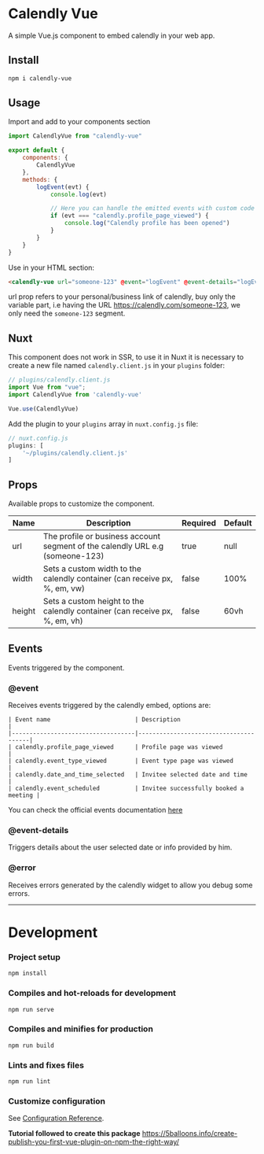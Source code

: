# Calendly Vue

A simple Vue.js component to embed calendly in your web app.

## Install
``` sh
npm i calendly-vue
```

## Usage

Import and add to your components section
``` javascript
import CalendlyVue from "calendly-vue"

export default {
    components: {
        CalendlyVue
    },
    methods: {
        logEvent(evt) {
            console.log(evt)

            // Here you can handle the emitted events with custom code
            if (evt === "calendly.profile_page_viewed") {
                console.log("Calendly profile has been opened")
            }
        }
    }
}
```

Use in your HTML section:
``` html
<calendly-vue url="someone-123" @event="logEvent" @event-details="logEvent" @error="logEvent"></calendly-vue>
```

url prop refers to your personal/business link of calendly, buy only the variable part, i.e having the URL https://calendly.com/someone-123, we only need the `someone-123` segment.


## Nuxt
This component does not work in SSR, to use it in Nuxt it is necessary to create a new file named `calendly.client.js` in your `plugins` folder:
``` javascript
// plugins/calendly.client.js
import Vue from "vue";
import CalendlyVue from 'calendly-vue'

Vue.use(CalendlyVue)
```

Add the plugin to your `plugins` array in `nuxt.config.js` file:
``` javascript
// nuxt.config.js
plugins: [
    '~/plugins/calendly.client.js'
]

```
## Props
Available props to customize the component.  

| Name 	    | Description  	                                                                | Required  | Default|
|-----------|-------------------------------------------------------------------------------|-----------|--------|
| url	    | The profile or business account segment of the calendly URL e.g (someone-123) | true      | null  |
| width  	| Sets a custom width to the calendly container	 (can receive px, %, em, vw)    | false     | 100%  |
| height	| Sets a custom height to the calendly container (can receive px, %, em, vh)    | false     | 60vh  |

## Events
Events triggered by the component.  

### @event
Receives events triggered by the calendly embed,  options are:

    | Event name 	                    | Description  	                        |
    |-----------------------------------|---------------------------------------|
    | calendly.profile_page_viewed	    | Profile page was viewed	            |
    | calendly.event_type_viewed  	    | Event type page was viewed 	        |
    | calendly.date_and_time_selected	| Invitee selected date and time  	    |
    | calendly.event_scheduled 	        | Invitee successfully booked a meeting |

You can check the official events documentation [here](https://help.calendly.com/hc/en-us/articles/223147027-Embed-options-overview?tab=advanced#6)

###  @event-details
Triggers details about the user selected date or info provided by him.  

### @error
Receives errors generated by the calendly widget to allow you debug some errors.  


___  

# Development

### Project setup
```
npm install
```

### Compiles and hot-reloads for development
```
npm run serve
```

### Compiles and minifies for production
```
npm run build
```

### Lints and fixes files
```
npm run lint
```

### Customize configuration
See [Configuration Reference](https://cli.vuejs.org/config/).  



**Tutorial followed to create this package**
https://5balloons.info/create-publish-you-first-vue-plugin-on-npm-the-right-way/
